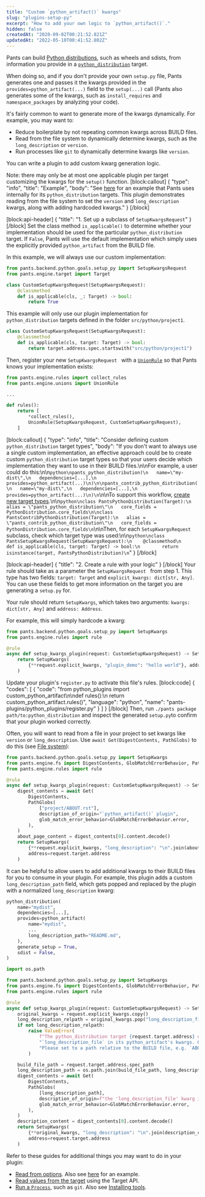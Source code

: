 ```yaml
---
title: "Custom `python_artifact()` kwargs"
slug: "plugins-setup-py"
excerpt: "How to add your own logic to `python_artifact()`."
hidden: false
createdAt: "2020-09-02T00:21:52.821Z"
updatedAt: "2022-05-10T00:41:52.802Z"
---
```

Pants can build [Python distributions](doc:python-distributions), such as wheels and sdists, from information you provide in a [`python_distribution`](doc:reference-python_distribution) target. 

When doing so, and if you don't provide your own `setup.py` file, Pants generates one and passes it the kwargs provided in the `provides=python_artifact(...)` field to the `setup(...)` call (Pants also generates some of the kwargs, such as `install_requires` and `namespace_packages` by analyzing your code).

It's fairly common to want to generate more of the kwargs dynamically. For example, you may want to:

* Reduce boilerplate by not repeating common kwargs across BUILD files.
* Read from the file system to dynamically determine kwargs, such as the `long_description` or `version`.
* Run processes like `git` to dynamically determine kwargs like `version`.

You can write a plugin to add custom kwarg generation logic.

Note: there may only be at most one applicable plugin per target customizing the kwargs for the `setup()` function.
[block:callout]
{
  "type": "info",
  "title": "Example",
  "body": "See [here](https://github.com/pantsbuild/pants/blob/master/pants-plugins/internal_plugins/releases/register.py) for an example that Pants uses internally for its `python_distribution` targets. This plugin demonstrates reading from the file system to set the `version` and `long_description` kwargs, along with adding hardcoded kwargs."
}
[/block]

[block:api-header]
{
  "title": "1. Set up a subclass of `SetupKwargsRequest`"
}
[/block]
Set the class method `is_applicable()` to determine whether your implementation should be used for the particular `python_distribution` target. If `False`, Pants will use the default implementation which simply uses the explicitly provided `python_artifact` from the BUILD file.

In this example, we will always use our custom implementation:

```python
from pants.backend.python.goals.setup_py import SetupKwargsRequest
from pants.engine.target import Target

class CustomSetupKwargsRequest(SetupKwargsRequest):
    @classmethod
    def is_applicable(cls, _: Target) -> bool:
        return True
```

This example will only use our plugin implementation for `python_distribution` targets defined in the folder `src/python/project1`.

```python
class CustomSetupKwargsRequest(SetupKwargsRequest):
    @classmethod
    def is_applicable(cls, target: Target) -> bool:
        return target.address.spec.startswith("src/python/project1")
```


Then, register your new `SetupKwargsRequest ` with a [`UnionRule`](doc:rules-api-unions) so that Pants knows your implementation exists:

```python
from pants.engine.rules import collect_rules
from pants.engine.unions import UnionRule

...

def rules():
    return [
      	*collect_rules(),
        UnionRule(SetupKwargsRequest, CustomSetupKwargsRequest),
    ]
```
[block:callout]
{
  "type": "info",
  "title": "Consider defining custom `python_distribution` target types",
  "body": "If you don't want to always use a single custom implementation, an effective approach could be to create custom `python_distribution` target types so that your users decide which implementation they want to use in their BUILD files.\n\nFor example, a user could do this:\n\n```python\npants_python_distribution(\n   name=\"my-dist\",\n   dependencies=[...],\n   provides=python_artifact(...)\n)\n\npants_contrib_python_distribution(\n   name=\"my-dist\",\n   dependencies=[...],\n   provides=python_artifact(...)\n)\n```\n\nTo support this workflow, [create new target types](doc:target-api-new-targets).\n\n```python\nclass PantsPythonDistribution(Target):\n   alias = \"pants_python_distribution\"\n   core_fields = PythonDistribution.core_fields\n\nclass PantsContribPythonDistribution(Target):\n   alias = \"pants_contrib_python_distribution\"\n   core_fields = PythonDistribution.core_fields\n```\n\nThen, for each `SetupKwargsRequest` subclass, check which target type was used:\n\n```python\nclass PantsSetupKwargsRequest(SetupKwargsRequest):\n    @classmethod\n    def is_applicable(cls, target: Target) -> bool:\n        return isinstance(target, PantsPythonDistribution)\n```"
}
[/block]

[block:api-header]
{
  "title": "2. Create a rule with your logic"
}
[/block]
Your rule should take as a parameter the `SetupKwargsRequest ` from step 1. This type has two fields: `target: Target` and `explicit_kwargs: dict[str, Any]`. You can use these fields to get more information on the target you are generating a `setup.py` for.

Your rule should return `SetupKwargs`, which takes two arguments: `kwargs: dict[str, Any]` and `address: Address`.

For example, this will simply hardcode a kwarg:

```python
from pants.backend.python.goals.setup_py import SetupKwargs
from pants.engine.rules import rule

@rule
async def setup_kwargs_plugin(request: CustomSetupKwargsRequest) -> SetupKwargs:
    return SetupKwargs(
        {**request.explicit_kwargs, "plugin_demo": "hello world"}, address=request.target.address
    )
```

Update your plugin's `register.py` to activate this file's rules.
[block:code]
{
  "codes": [
    {
      "code": "from python_plugins import custom_python_artifact\n\ndef rules():\n   return custom_python_artifact.rules()",
      "language": "python",
      "name": "pants-plugins/python_plugins/register.py"
    }
  ]
}
[/block]
Then, run `./pants package path/to:python_distribution` and inspect the generated `setup.py`to confirm that your plugin worked correctly.

Often, you will want to read from a file in your project to set kwargs like `version` or `long_description`. Use `await Get(DigestContents, PathGlobs)` to do this (see [File system](doc:rules-api-file-system)):

```python
from pants.backend.python.goals.setup_py import SetupKwargs
from pants.engine.fs import DigestContents, GlobMatchErrorBehavior, PathGlobs
from pants.engine.rules import rule

@rule
async def setup_kwargs_plugin(request: CustomSetupKwargsRequest) -> SetupKwargs:
    digest_contents = await Get(
        DigestContents,
        PathGlobs(
            ["project/ABOUT.rst"],
            description_of_origin="`python_artifact()` plugin",
            glob_match_error_behavior=GlobMatchErrorBehavior.error,
        ),
    )
    about_page_content = digest_contents[0].content.decode()
    return SetupKwargs(
        {**request.explicit_kwargs, "long_description": "\n".join(about_page_content)},
        address=request.target.address
    )
```

It can be helpful to allow users to add additional kwargs to their BUILD files for you to consume in your plugin. For example, this plugin adds a custom `long_description_path` field, which gets popped and replaced by the plugin with a normalized `long_description` kwarg:

```python
python_distribution(
    name="mydist",
    dependencies=[...],
    provides=python_artifact(
        name="mydist",
        ...
        long_description_path="README.md",
    ),
    generate_setup = True,
    sdist = False,
)
```
 
```python
import os.path

from pants.backend.python.goals.setup_py import SetupKwargs
from pants.engine.fs import DigestContents, GlobMatchErrorBehavior, PathGlobs
from pants.engine.rules import rule

@rule
async def setup_kwargs_plugin(request: CustomSetupKwargsRequest) -> SetupKwargs:
    original_kwargs = request.explicit_kwargs.copy()
    long_description_relpath = original_kwargs.pop("long_description_file", None)
    if not long_description_relpath:
        raise ValueError(
            f"The python_distribution target {request.target.address} did not include "
            "`long_description_file` in its python_artifact's kwargs. Our plugin requires this! "
            "Please set to a path relative to the BUILD file, e.g. `ABOUT.md`."
        )

    build_file_path = request.target.address.spec_path
    long_description_path = os.path.join(build_file_path, long_description_relpath)
    digest_contents = await Get(
        DigestContents,
        PathGlobs(
            [long_description_path],
            description_of_origin=f"the 'long_description_file' kwarg in {request.target.address}",
            glob_match_error_behavior=GlobMatchErrorBehavior.error,
        ),
    )
    description_content = digest_contents[0].content.decode()
    return SetupKwargs(
        {**original_kwargs, "long_description": "\n".join(description_content)},
        address=request.target.address
    )
```

Refer to these guides for additional things you may want to do in your plugin:

* [Read from options](doc:rules-api-subsystems). Also see [here](https://github.com/pantsbuild/pants/blob/master/pants-plugins/internal_plugins/releases/register.py) for an example.
* [Read values from the target](doc:rules-api-and-target-api) using the Target API.
* [Run a `Process`](doc:rules-api-process), such as `git`. Also see [Installing tools](doc:rules-api-installing-tools).